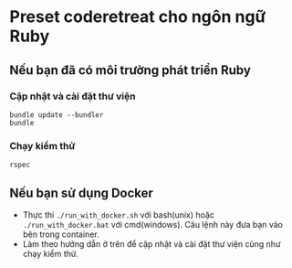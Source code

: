 # Preset coderetreat cho ngôn ngữ Ruby 

## Nếu bạn đã có môi trường phát triển Ruby

### Cập nhật và cài đặt thư viện

```
bundle update --bundler
bundle
```

### Chạy kiểm thử

```
rspec
```

## Nếu bạn sử dụng Docker

 * Thực thi `./run_with_docker.sh` với bash(unix) hoặc `./run_with_docker.bat` với cmd(windows). Câu lệnh này đưa bạn vào bên trong container.
 * Làm theo hướng dẫn ở trên để cập nhật và
cài đặt thư viện cũng như chạy kiểm thử.
